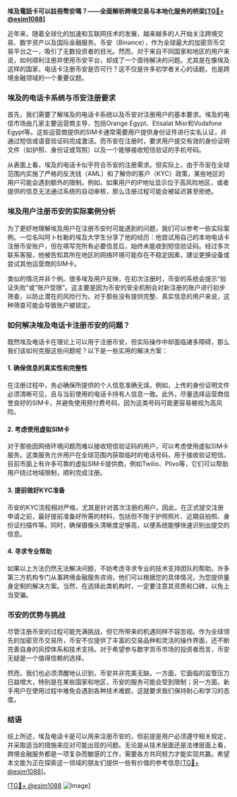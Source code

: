 **埃及電話卡可以註冊幣安嗎？——全面解析跨境交易与本地化服务的桥梁[[TG💪+ @esim1088](https://t.me/s/esim1088)]**

近年来，随着全球化的加速和互联网技术的发展，越来越多的人开始关注跨境交易、数字资产以及国际金融服务。币安（Binance），作为全球最大的加密货币交易平台之一，吸引了无数投资者的目光。然而，对于来自不同国家和地区的用户来说，如何顺利注册并使用币安平台，却成了一个亟待解决的问题。尤其是在像埃及这样的国家，电话卡注册币安是否可行？这不仅是许多初学者关心的话题，也是跨境金融领域的一个重要议题。

### 埃及的电话卡系统与币安注册要求

首先，我们需要了解埃及的电话卡系统以及币安对注册用户的基本要求。埃及的电信市场由几家主要运营商主导，包括Orange Egypt、Etisalat Misr和Vodafone Egypt等。这些运营商提供的SIM卡通常需要用户提供身份证件进行实名认证，并通过短信或语音验证码完成激活。而币安在注册时，要求用户提交有效的身份证明文件（如护照、身份证或驾照）以及一个能够接收短信验证的手机号码。

从表面上看，埃及的电话卡似乎符合币安的注册需求。但实际上，由于币安在全球范围内实施了严格的反洗钱（AML）和了解你的客户（KYC）政策，某些地区的用户可能会遇到额外的限制。例如，如果用户的IP地址显示位于高风险地区，或者提供的信息无法通过系统的自动审核，那么注册过程可能会被延迟甚至拒绝。

### 埃及用户注册币安的实际案例分析

为了更好地理解埃及用户在注册币安时可能遇到的问题，我们可以参考一些实际案例。一位名叫阿卜杜勒的埃及大学生分享了他的经历：他尝试用自己的本地电话卡注册币安账户，但在填写完所有必要信息后，始终未能收到短信验证码。经过多次联系客服，他被告知其所在地区的网络环境可能存在不稳定因素，建议更换设备或尝试其他运营商的SIM卡。

类似的情况并非个例。很多埃及用户反映，在初次注册时，币安的系统会提示“验证失败”或“账户受限”。这主要是因为币安的安全机制会对新注册的账户进行初步筛查，以防止潜在的风险行为。对于那些没有提供完整、真实信息的用户来说，这种筛查可能会导致账户被锁定。

### 如何解决埃及电话卡注册币安的问题？

既然埃及电话卡在理论上可以用于注册币安，但实际操作中却面临诸多障碍，那么我们该如何克服这些问题呢？以下是一些实用的解决方案：

#### 1. 确保信息的真实性和完整性
在注册过程中，务必确保所提供的个人信息准确无误。例如，上传的身份证明文件必须清晰可见，且与当前使用的电话卡持有人信息一致。此外，尽量选择运营商信誉良好的SIM卡，并避免使用预付费号码，因为这类号码可能更容易被视为高风险。

#### 2. 考虑使用虚拟SIM卡
对于那些因网络环境问题而难以接收短信验证码的用户，可以考虑使用虚拟SIM卡服务。这类服务允许用户在全球范围内获取临时的电话号码，用于接收验证短信。目前市面上有许多可靠的虚拟SIM卡提供商，例如Twilio、Plivo等，它们可以帮助用户绕过地域限制，顺利完成注册。

#### 3. 提前做好KYC准备
币安的KYC流程相对严格，尤其是针对首次注册的用户。因此，在正式提交注册申请之前，最好提前准备好所需的材料，包括但不限于护照照片、近期自拍照、身份证扫描件等。同时，确保摄像头清晰度足够高，以便系统能够快速识别出提交的信息。

#### 4. 寻求专业帮助
如果以上方法仍然无法解决问题，不妨考虑寻求专业的技术支持团队的帮助。许多第三方机构专门从事跨境金融服务咨询，他们可以根据您的具体情况，为您提供量身定制的解决方案。当然，在选择此类机构时，一定要注意其资质和口碑，以免上当受骗。

### 币安的优势与挑战

尽管注册币安的过程可能充满挑战，但它所带来的机遇同样不容忽视。作为全球领先的加密货币交易所，币安不仅提供了丰富的交易品种和灵活的操作界面，还不断完善自身的风控体系和技术支持。对于希望参与数字货币市场的投资者而言，币安无疑是一个值得信赖的选择。

然而，我们也必须清醒地认识到，币安并非完美无缺。一方面，它面临的监管压力日益增大，特别是在某些国家和地区，币安的服务可能会受到限制；另一方面，新手用户在使用过程中难免会遇到各种技术难题，这就要求我们保持耐心和学习的态度。

### 结语

综上所述，埃及电话卡是可以用来注册币安的，但前提是用户必须遵守相关规定，并采取适当的措施来应对可能出现的问题。无论是从技术层面还是法律层面上看，跨境金融服务都是一项复杂而敏感的工作，需要各方共同努力才能实现共赢。希望本文能为正在探索这一领域的朋友们提供一些有价值的参考信息[[TG💪+ @esim1088](https://t.me/s/esim1088)]。

[[TG💪+ @esim1088](https://t.me/s/esim1088) ![Image](https://i.postimg.cc/4NQfJmqS/Snipaste-2025-05-13-00-14-12.png)]